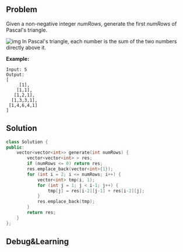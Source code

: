 ## Problem

Given a non-negative integer *numRows*, generate the first *numRows* of Pascal's triangle.

![img](https://upload.wikimedia.org/wikipedia/commons/0/0d/PascalTriangleAnimated2.gif)
In Pascal's triangle, each number is the sum of the two numbers directly above it.

**Example:**

```
Input: 5
Output:
[
     [1],
    [1,1],
   [1,2,1],
  [1,3,3,1],
 [1,4,6,4,1]
]
```



## Solution

```c++
class Solution {
public:
    vector<vector<int>> generate(int numRows) {
        vector<vector<int> > res;
        if (numRows <= 0) return res;
        res.emplace_back(vector<int>{1});
        for (int i = 2; i <= numRows; i++) {
            vector<int> tmp(i, 1);
            for (int j = 1; j < i-1; j++) {
                tmp[j] = res[i-2][j-1] + res[i-2][j];
            }
            res.emplace_back(tmp);
        }
        return res;
    }
};
```



## Debug&Learning



